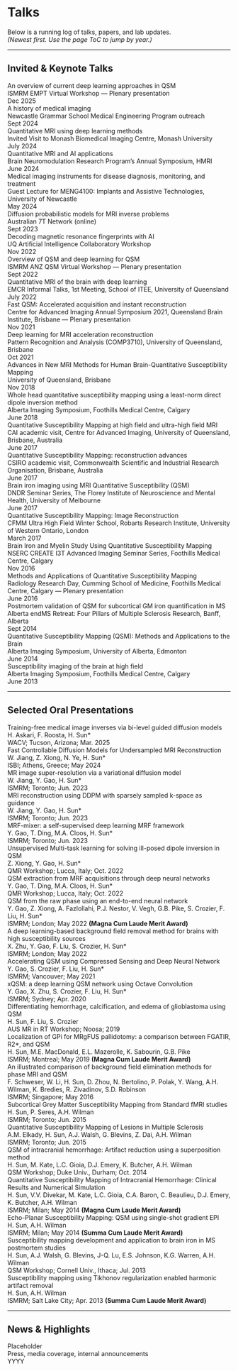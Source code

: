 # Talks

Below is a running log of talks, papers, and lab updates.  
*(Newest first. Use the page ToC to jump by year.)*

---

## Invited & Keynote Talks

<div class="cv-list">

<div class="cv-card">
  <div class="cv-title">An overview of current deep learning approaches in QSM</div>
  <div class="cv-sub">ISMRM EMPT Virtual Workshop — Plenary presentation</div>
  <div class="cv-year">Dec 2025</div>
</div>

<div class="cv-card">
  <div class="cv-title">A history of medical imaging</div>
  <div class="cv-sub">Newcastle Grammar School Medical Engineering Program outreach</div>
  <div class="cv-year">Sept 2024</div>
</div>

<div class="cv-card">
  <div class="cv-title">Quantitative MRI using deep learning methods</div>
  <div class="cv-sub">Invited Visit to Monash Biomedical Imaging Centre, Monash University</div>
  <div class="cv-year">July 2024</div>
</div>

<div class="cv-card">
  <div class="cv-title">Quantitative MRI and AI applications</div>
  <div class="cv-sub">Brain Neuromodulation Research Program’s Annual Symposium, HMRI</div>
  <div class="cv-year">June 2024</div>
</div>

<div class="cv-card">
  <div class="cv-title">Medical imaging instruments for disease diagnosis, monitoring, and treatment</div>
  <div class="cv-sub">Guest Lecture for MENG4100: Implants and Assistive Technologies, University of Newcastle</div>
  <div class="cv-year">May 2024</div>
</div>

<div class="cv-card">
  <div class="cv-title">Diffusion probabilistic models for MRI inverse problems</div>
  <div class="cv-sub">Australian 7T Network (online)</div>
  <div class="cv-year">Sept 2023</div>
</div>

<div class="cv-card">
  <div class="cv-title">Decoding magnetic resonance fingerprints with AI</div>
  <div class="cv-sub">UQ Artificial Intelligence Collaboratory Workshop</div>
  <div class="cv-year">Nov 2022</div>
</div>

<div class="cv-card">
  <div class="cv-title">Overview of QSM and deep learning for QSM</div>
  <div class="cv-sub">ISMRM ANZ QSM Virtual Workshop — Plenary presentation</div>
  <div class="cv-year">Sept 2022</div>
</div>

<div class="cv-card">
  <div class="cv-title">Quantitative MRI of the brain with deep learning</div>
  <div class="cv-sub">EMCR Informal Talks, 1st Meeting, School of ITEE, University of Queensland</div>
  <div class="cv-year">July 2022</div>
</div>

<div class="cv-card">
  <div class="cv-title">Fast QSM: Accelerated acquisition and instant reconstruction</div>
  <div class="cv-sub">Centre for Advanced Imaging Annual Symposium 2021, Queensland Brain Institute, Brisbane — Plenary presentation</div>
  <div class="cv-year">Nov 2021</div>
</div>

<div class="cv-card">
  <div class="cv-title">Deep learning for MRI acceleration reconstruction</div>
  <div class="cv-sub">Pattern Recognition and Analysis (COMP3710), University of Queensland, Brisbane</div>
  <div class="cv-year">Oct 2021</div>
</div>

<div class="cv-card">
  <div class="cv-title">Advances in New MRI Methods for Human Brain-Quantitative Susceptibility Mapping</div>
  <div class="cv-sub">University of Queensland, Brisbane</div>
  <div class="cv-year">Nov 2018</div>
</div>

<div class="cv-card">
  <div class="cv-title">Whole head quantitative susceptibility mapping using a least-norm direct dipole inversion method</div>
  <div class="cv-sub">Alberta Imaging Symposium, Foothills Medical Centre, Calgary</div>
  <div class="cv-year">June 2018</div>
</div>

<div class="cv-card">
  <div class="cv-title">Quantitative Susceptibility Mapping at high field and ultra-high field MRI</div>
  <div class="cv-sub">CAI academic visit, Centre for Advanced Imaging, University of Queensland, Brisbane, Australia</div>
  <div class="cv-year">June 2017</div>
</div>

<div class="cv-card">
  <div class="cv-title">Quantitative Susceptibility Mapping: reconstruction advances</div>
  <div class="cv-sub">CSIRO academic visit, Commonwealth Scientific and Industrial Research Organisation, Brisbane, Australia</div>
  <div class="cv-year">June 2017</div>
</div>

<div class="cv-card">
  <div class="cv-title">Brain iron imaging using MRI Quantitative Susceptibility (QSM)</div>
  <div class="cv-sub">DNDR Seminar Series, The Florey Institute of Neuroscience and Mental Health, University of Melbourne</div>
  <div class="cv-year">June 2017</div>
</div>

<div class="cv-card">
  <div class="cv-title">Quantitative Susceptibility Mapping: Image Reconstruction</div>
  <div class="cv-sub">CFMM Ultra High Field Winter School, Robarts Research Institute, University of Western Ontario, London</div>
  <div class="cv-year">March 2017</div>
</div>

<div class="cv-card">
  <div class="cv-title">Brain Iron and Myelin Study Using Quantitative Susceptibility Mapping</div>
  <div class="cv-sub">NSERC CREATE I3T Advanced Imaging Seminar Series, Foothills Medical Centre, Calgary</div>
  <div class="cv-year">Nov 2016</div>
</div>

<div class="cv-card">
  <div class="cv-title">Methods and Applications of Quantitative Susceptibility Mapping</div>
  <div class="cv-sub">Radiology Research Day, Cumming School of Medicine, Foothills Medical Centre, Calgary — Plenary presentation</div>
  <div class="cv-year">June 2016</div>
</div>

<div class="cv-card">
  <div class="cv-title">Postmortem validation of QSM for subcortical GM iron quantification in MS</div>
  <div class="cv-sub">Alberta endMS Retreat: Four Pillars of Multiple Sclerosis Research, Banff, Alberta</div>
  <div class="cv-year">Sept 2014</div>
</div>

<div class="cv-card">
  <div class="cv-title">Quantitative Susceptibility Mapping (QSM): Methods and Applications to the Brain</div>
  <div class="cv-sub">Alberta Imaging Symposium, University of Alberta, Edmonton</div>
  <div class="cv-year">June 2014</div>
</div>

<div class="cv-card">
  <div class="cv-title">Susceptibility imaging of the brain at high field</div>
  <div class="cv-sub">Alberta Imaging Symposium, Foothills Medical Centre, Calgary</div>
  <div class="cv-year">June 2013</div>
</div>

</div>

---

## Selected Oral Presentations

<div class="cv-list">

  <div class="cv-card">
    <div class="cv-title">Training-free medical image inverses via bi-level guided diffusion models</div>
    <div class="cv-sub">H. Askari, F. Roosta, <span class="me">H. Sun</span>*</div>
    <div class="cv-year">WACV; Tucson, Arizona; Mar. 2025</div>
  </div>

  <div class="cv-card">
    <div class="cv-title">Fast Controllable Diffusion Models for Undersampled MRI Reconstruction</div>
    <div class="cv-sub">W. Jiang, Z. Xiong, N. Ye, <span class="me">H. Sun</span>*</div>
    <div class="cv-year">ISBI; Athens, Greece; May 2024</div>
  </div>

  <div class="cv-card">
    <div class="cv-title">MR image super-resolution via a variational diffusion model</div>
    <div class="cv-sub">W. Jiang, Y. Gao, <span class="me">H. Sun</span>*</div>
    <div class="cv-year">ISMRM; Toronto; Jun. 2023</div>
  </div>

  <div class="cv-card">
    <div class="cv-title">MRI reconstruction using DDPM with sparsely sampled k-space as guidance</div>
    <div class="cv-sub">W. Jiang, Y. Gao, <span class="me">H. Sun</span>*</div>
    <div class="cv-year">ISMRM; Toronto; Jun. 2023</div>
  </div>

  <div class="cv-card">
    <div class="cv-title">MRF-mixer: a self-supervised deep learning MRF framework</div>
    <div class="cv-sub">Y. Gao, T. Ding, M.A. Cloos, <span class="me">H. Sun</span>*</div>
    <div class="cv-year">ISMRM; Toronto; Jun. 2023</div>
  </div>

  <div class="cv-card">
    <div class="cv-title">Unsupervised Multi-task learning for solving ill-posed dipole inversion in QSM</div>
    <div class="cv-sub">Z. Xiong, Y. Gao, <span class="me">H. Sun</span>*</div>
    <div class="cv-year">QMR Workshop; Lucca, Italy; Oct. 2022</div>
  </div>

  <div class="cv-card">
    <div class="cv-title">QSM extraction from MRF acquisitions through deep neural networks</div>
    <div class="cv-sub">Y. Gao, T. Ding, M.A. Cloos, <span class="me">H. Sun</span>*</div>
    <div class="cv-year">QMR Workshop; Lucca, Italy; Oct. 2022</div>
  </div>

  <div class="cv-card">
    <div class="cv-title">QSM from the raw phase using an end-to-end neural network</div>
    <div class="cv-sub">Y. Gao, Z. Xiong, A. Fazlollahi, P.J. Nestor, V. Vegh, G.B. Pike, S. Crozier, F. Liu, <span class="me">H. Sun</span>*</div>
    <div class="cv-year">ISMRM; London; May 2022 <b>(Magna Cum Laude Merit Award)</b></div>
  </div>

  <div class="cv-card">
    <div class="cv-title">A deep learning-based background field removal method for brains with high susceptibility sources</div>
    <div class="cv-sub">X. Zhu, Y. Gao, F. Liu, S. Crozier, <span class="me">H. Sun</span>*</div>
    <div class="cv-year">ISMRM; London; May 2022</div>
  </div>

  <div class="cv-card">
    <div class="cv-title">Accelerating QSM using Compressed Sensing and Deep Neural Network</div>
    <div class="cv-sub">Y. Gao, S. Crozier, F. Liu, <span class="me">H. Sun</span>*</div>
    <div class="cv-year">ISMRM; Vancouver; May 2021</div>
  </div>

  <div class="cv-card">
    <div class="cv-title">xQSM: a deep learning QSM network using Octave Convolution</div>
    <div class="cv-sub">Y. Gao, X. Zhu, S. Crozier, F. Liu, <span class="me">H. Sun</span>*</div>
    <div class="cv-year">ISMRM; Sydney; Apr. 2020</div>
  </div>

  <div class="cv-card">
    <div class="cv-title">Differentiating hemorrhage, calcification, and edema of glioblastoma using QSM</div>
    <div class="cv-sub"><span class="me">H. Sun</span>, F. Liu, S. Crozier</div>
    <div class="cv-year">AUS MR in RT Workshop; Noosa; 2019</div>
  </div>

  <div class="cv-card">
    <div class="cv-title">Localization of GPi for MRgFUS pallidotomy: a comparison between FGATIR, R2*, and QSM</div>
    <div class="cv-sub"><span class="me">H. Sun</span>, M.E. MacDonald, E.L. Mazerolle, K. Sabourin, G.B. Pike</div>
    <div class="cv-year">ISMRM; Montreal; May 2019 <b>(Magna Cum Laude Merit Award)</b></div>
  </div>

  <div class="cv-card">
    <div class="cv-title">An illustrated comparison of background field elimination methods for phase MRI and QSM</div>
    <div class="cv-sub">F. Schweser, W. Li, <span class="me">H. Sun</span>, D. Zhou, N. Bertolino, P. Polak, Y. Wang, A.H. Wilman, K. Bredies, R. Zivadinov, S.D. Robinson</div>
    <div class="cv-year">ISMRM; Singapore; May 2016</div>
  </div>

  <div class="cv-card">
    <div class="cv-title">Subcortical Grey Matter Susceptibility Mapping from Standard fMRI studies</div>
    <div class="cv-sub"><span class="me">H. Sun</span>, P. Seres, A.H. Wilman</div>
    <div class="cv-year">ISMRM; Toronto; Jun. 2015</div>
  </div>

  <div class="cv-card">
    <div class="cv-title">Quantitative Susceptibility Mapping of Lesions in Multiple Sclerosis</div>
    <div class="cv-sub">A.M. Elkady, <span class="me">H. Sun</span>, A.J. Walsh, G. Blevins, Z. Dai, A.H. Wilman</div>
    <div class="cv-year">ISMRM; Toronto; Jun. 2015</div>
  </div>

  <div class="cv-card">
    <div class="cv-title">QSM of intracranial hemorrhage: Artifact reduction using a superposition method</div>
    <div class="cv-sub"><span class="me">H. Sun</span>, M. Kate, L.C. Gioia, D.J. Emery, K. Butcher, A.H. Wilman</div>
    <div class="cv-year">QSM Workshop; Duke Univ., Durham; Oct. 2014</div>
  </div>

  <div class="cv-card">
    <div class="cv-title">Quantitative Susceptibility Mapping of Intracranial Hemorrhage: Clinical Results and Numerical Simulation</div>
    <div class="cv-sub"><span class="me">H. Sun</span>, V.V. Divekar, M. Kate, L.C. Gioia, C.A. Baron, C. Beaulieu, D.J. Emery, K. Butcher, A.H. Wilman</div>
    <div class="cv-year">ISMRM; Milan; May 2014 <b>(Magna Cum Laude Merit Award)</b></div>
  </div>

  <div class="cv-card">
    <div class="cv-title">Echo-Planar Susceptibility Mapping: QSM using single-shot gradient EPI</div>
    <div class="cv-sub"><span class="me">H. Sun</span>, A.H. Wilman</div>
    <div class="cv-year">ISMRM; Milan; May 2014 <b>(Summa Cum Laude Merit Award)</b></div>
  </div>

  <div class="cv-card">
    <div class="cv-title">Susceptibility mapping development and application to brain iron in MS postmortem studies</div>
    <div class="cv-sub"><span class="me">H. Sun</span>, A.J. Walsh, G. Blevins, J-Q. Lu, E.S. Johnson, K.G. Warren, A.H. Wilman</div>
    <div class="cv-year">QSM Workshop; Cornell Univ., Ithaca; Jul. 2013</div>
  </div>

  <div class="cv-card">
    <div class="cv-title">Susceptibility mapping using Tikhonov regularization enabled harmonic artifact removal</div>
    <div class="cv-sub"><span class="me">H. Sun</span>, A.H. Wilman</div>
    <div class="cv-year">ISMRM; Salt Lake City; Apr. 2013 <b>(Summa Cum Laude Merit Award)</b></div>
  </div>

</div>

---

## News & Highlights
<div class="cv-list">
  <div class="cv-card">
    <div class="cv-title">
      Placeholder
      <div class="cv-sub">Press, media coverage, internal announcements</div>
    </div>
    <span class="cv-year">YYYY</span>
  </div>
</div>
